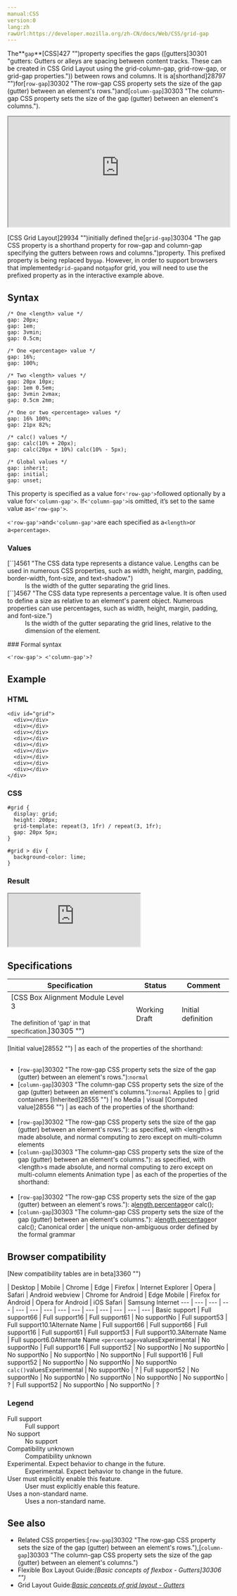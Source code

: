 ```yaml
---
manual:CSS
version:0
lang:zh
rawUrl:https://developer.mozilla.org/zh-CN/docs/Web/CSS/grid-gap
---
```






The**`gap`**[CSS]427 "")property specifies the gaps ([gutters]30301 "gutters: Gutters or alleys are spacing between content tracks. These can be created in CSS Grid Layout using the grid-column-gap, grid-row-gap, or grid-gap properties.")) between rows and columns. It is a[shorthand]28797 "")for[`row-gap`]30302 "The row-gap CSS property sets the size of the gap (gutter) between an element's rows.")and[`column-gap`]30303 "The column-gap CSS property sets the size of the gap (gutter) between an element's columns.").

<iframe src='https://interactive-examples.mdn.mozilla.net/pages/css/grid-gap.html' width='100%' height='250'></iframe>


[CSS Grid Layout]29934 "")initially defined the[`grid-gap`]30304 "The gap CSS property is a shorthand property for row-gap and column-gap specifying the gutters between rows and columns.")property. This prefixed property is being replaced by`gap`. However, in order to support browsers that implemented`grid-gap`and not`gap`for grid, you will need to use the prefixed property as in the interactive example above.



## Syntax<a name="Syntax"></a>

```
/* One <length> value */
gap: 20px;
gap: 1em;
gap: 3vmin;
gap: 0.5cm;

/* One <percentage> value */
gap: 16%;
gap: 100%;

/* Two <length> values */
gap: 20px 10px;
gap: 1em 0.5em;
gap: 3vmin 2vmax;
gap: 0.5cm 2mm;

/* One or two <percentage> values */
gap: 16% 100%;
gap: 21px 82%;

/* calc() values */
gap: calc(10% + 20px);
gap: calc(20px + 10%) calc(10% - 5px);

/* Global values */
gap: inherit;
gap: initial;
gap: unset;
```


This property is specified as a value for`<'row-gap'>`followed optionally by a value for`<'column-gap'>`. If`<'column-gap'>`is omitted, it’s set to the same value as`<'row-gap'>`.



`<'row-gap'>`and`<'column-gap'>`are each specified as a`<length>`or a`<percentage>`.


### Values<a name="Values"></a>
<dl><dt id=''>[`<length>`]4561 "The <length> CSS data type represents a distance value. Lengths can be used in numerous CSS properties, such as width, height, margin, padding, border-width, font-size, and text-shadow.")</dt><dd>Is the width of the gutter separating the grid lines.</dd><dt id=''>[`<percentage>`]4567 "The <percentage> CSS data type represents a percentage value. It is often used to define a size as relative to an element's parent object. Numerous properties can use percentages, such as width, height, margin, padding, and font-size.")</dt><dd>Is the width of the gutter separating the grid lines, relative to the dimension of the element.</dd></dl>
### Formal syntax<a name="Formal_syntax"></a>

```
<'row-gap'> <'column-gap'>?
```

## Example<a name="Example"></a>

### HTML<a name="HTML"></a>

```
<div id="grid">
  <div></div>
  <div></div>
  <div></div>
  <div></div>
  <div></div>
  <div></div>
  <div></div>
  <div></div>
  <div></div>
</div>
```

### CSS<a name="CSS"></a>

```
#grid {
  display: grid;
  height: 200px;
  grid-template: repeat(3, 1fr) / repeat(3, 1fr);
  gap: 20px 5px;
}

#grid > div {
  background-color: lime;
} 

```

### Result<a name="Result"></a>


<iframe src='https://mdn.mozillademos.org/en-US/docs/Web/CSS/gap$samples/Example?revision=1384779' width='auto' height='120'></iframe>



## Specifications<a name="Specifications"></a>

Specification | Status | Comment 
 ---  |  ---  |  ---  | 
[CSS Box Alignment Module Level 3<br></br><small>The definition of &#39;gap&#39; in that specification.</small>]30305 "") | Working Draft | Initial definition 


[Initial value]28552 "") | as each of the properties of the shorthand:<br></br>
* [`row-gap`]30302 "The row-gap CSS property sets the size of the gap (gutter) between an element's rows."):`normal`
* [`column-gap`]30303 "The column-gap CSS property sets the size of the gap (gutter) between an element's columns."):`normal` 
Applies to | grid containers 
[Inherited]28555 "") | no 
Media | visual 
[Computed value]28556 "") | as each of the properties of the shorthand:<br></br>
* [`row-gap`]30302 "The row-gap CSS property sets the size of the gap (gutter) between an element's rows."): as specified, with &lt;length&gt;s made absolute, and normal computing to zero except on multi-column elements
* [`column-gap`]30303 "The column-gap CSS property sets the size of the gap (gutter) between an element's columns."): as specified, with &lt;length&gt;s made absolute, and normal computing to zero except on multi-column elements 
Animation type | as each of the properties of the shorthand:<br></br>
* [`row-gap`]30302 "The row-gap CSS property sets the size of the gap (gutter) between an element's rows."): a[length](%4561#Interpolation "Values of the <length> CSS data type are interpolated as real, floating-point numbers."),[percentage](%4567#Interpolation "Values of the <percentage> CSS data type are interpolated as real, floating-point numbers.")or calc();
* [`column-gap`]30303 "The column-gap CSS property sets the size of the gap (gutter) between an element's columns."): a[length](%4561#Interpolation "Values of the <length> CSS data type are interpolated as real, floating-point numbers."),[percentage](%4567#Interpolation "Values of the <percentage> CSS data type are interpolated as real, floating-point numbers.")or calc(); 
Canonical order | the unique non-ambiguous order defined by the formal grammar 


## Browser compatibility<a name="Browser_compatibility"></a>
[New compatibility tables are in beta<i></i>]3360 "")

 | <abbr>Desktop<i></i></abbr> | <abbr>Mobile<i></i></abbr> 
 | <abbr>Chrome<i></i></abbr> | <abbr>Edge<i></i></abbr> | <abbr>Firefox<i></i></abbr> | <abbr>Internet Explorer<i></i></abbr> | <abbr>Opera<i></i></abbr> | <abbr>Safari<i></i></abbr> | <abbr>Android webview<i></i></abbr> | <abbr>Chrome for Android<i></i></abbr> | <abbr>Edge Mobile<i></i></abbr> | <abbr>Firefox for Android<i></i></abbr> | <abbr>Opera for Android<i></i></abbr> | <abbr>iOS Safari<i></i></abbr> | <abbr>Samsung Internet<i></i></abbr> 
 ---  |  ---  |  ---  |  ---  |  ---  |  ---  |  ---  |  ---  |  ---  |  ---  |  ---  |  ---  |  ---  |  ---  | 
Basic support | <abbr>Full support</abbr>66 | <abbr>Full support</abbr>16 | <abbr>Full support</abbr>61 | <abbr>No support</abbr>No | <abbr>Full support</abbr>53 | <abbr>Full support</abbr>10.1<abbr>Alternate Name<i></i></abbr> | <abbr>Full support</abbr>66 | <abbr>Full support</abbr>66 | <abbr>Full support</abbr>16 | <abbr>Full support</abbr>61 | <abbr>Full support</abbr>53 | <abbr>Full support</abbr>10.3<abbr>Alternate Name<i></i></abbr> | <abbr>Full support</abbr>6.0<abbr>Alternate Name<i></i></abbr> 
`<percentage>`values<abbr>Experimental<i></i></abbr> | <abbr>No support</abbr>No | <abbr>Full support</abbr>16 | <abbr>Full support</abbr>52 | <abbr>No support</abbr>No | <abbr>No support</abbr>No | <abbr>No support</abbr>No | <abbr>No support</abbr>No | <abbr>No support</abbr>No | <abbr>Full support</abbr>16 | <abbr>Full support</abbr>52 | <abbr>No support</abbr>No | <abbr>No support</abbr>No | <abbr>No support</abbr>No 
`calc()`values<abbr>Experimental<i></i></abbr> | <abbr>No support</abbr>No | <abbr>?</abbr> | <abbr>Full support</abbr>52 | <abbr>No support</abbr>No | <abbr>No support</abbr>No | <abbr>No support</abbr>No | <abbr>No support</abbr>No | <abbr>No support</abbr>No | <abbr>?</abbr> | <abbr>Full support</abbr>52 | <abbr>No support</abbr>No | <abbr>No support</abbr>No | <abbr>?</abbr> 


### Legend<a name="Legend"></a>
<dl><dt id=''><abbr>Full support</abbr></dt><dd>Full support</dd><dt id=''><abbr>No support</abbr></dt><dd>No support</dd><dt id=''><abbr>Compatibility unknown</abbr></dt><dd>Compatibility unknown</dd><dt id=''><abbr>Experimental. Expect behavior to change in the future.<i></i></abbr></dt><dd>Experimental. Expect behavior to change in the future.</dd><dt id=''><abbr>User must explicitly enable this feature.<i></i></abbr></dt><dd>User must explicitly enable this feature.</dd><dt id=''><abbr>Uses a non-standard name.<i></i></abbr></dt><dd>Uses a non-standard name.</dd></dl>

## See also<a name="See_also"></a>

* Related CSS properties:[`row-gap`]30302 "The row-gap CSS property sets the size of the gap (gutter) between an element's rows."),[`column-gap`]30303 "The column-gap CSS property sets the size of the gap (gutter) between an element's columns.")
* Flexible Box Layout Guide:*[Basic concepts of flexbox - Gutters]30306 "")*
* Grid Layout Guide:*[Basic concepts of grid layout - Gutters](%34664#Gutters "")*



